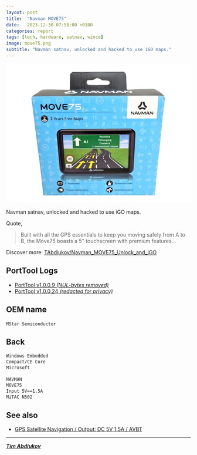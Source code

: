 ```yaml
---
layout: post
title:  "Navman MOVE75"
date:   2023-12-30 07:58:00 +0100
categories: report
tags: [tech, hardware, satnav, wince]
image: move75.png
subtitle: "Navman satnav, unlocked and hacked to use iGO maps."
---
```


![picture](./move75.png)

Navman satnav, unlocked and hacked to use iGO maps.

Quote,
> Built with all the GPS essentials to keep you moving safely from A to B, the Move75 boasts a 5" touchscreen with premium features…

Discover more: [TAbdiukov/Navman_MOVE75_Unlock_and_iGO](https://github.com/TAbdiukov/Navman_MOVE75_Unlock_and_iGO)

## PortTool Logs

* [PortTool v1.0.0.9 *(NUL-bytes removed)*](./PortTool9/port_tool.log)
* [PortTool v1.0.0.24 *(redacted for privacy)*](./PortTool24/port_tool.log)

## OEM name

```
MStar Semiconductor
```

## Back

```
Windows Embedded
Compact/CE Core
Microsoft

NAVMAN 
MOVE75
Input 5V==1.5A
MiTAC N502
```

## See also

* [GPS Satellite Navigation / Output: DC 5V 1.5A / AVBT](../2023-12-25-avbt/)

---------------------------------

***[Tim Abdiukov](https://github.com/TAbdiukov)***

